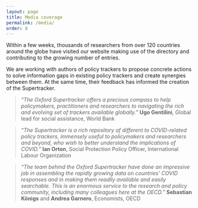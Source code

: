 ```yaml
---
layout: page
title: Media coverage
permalink: /media/
order: 8
---
```


Within a few weeks, thousands of researchers from over 120 countries around the globe have visited our website making use of the directory and contributing to the growing number of entries.

We are working with authors of policy trackers to propose concrete actions to solve information gaps in existing policy trackers and create synergies between them. At the same time, their feedback has informed the creation of the Supertracker.

> *“The Oxford Supertracker offers a precious compass to help policymakers, practitioners and researchers to navigating the rich and evolving set of trackers available globally.”*
**Ugo Gentilini**, Global lead for social assistance, World Bank

> *“The Supertracker is a rich repository of different to COVID-related policy trackers, immensely useful to policymakers and researchers and beyond, who wish to better understand the implications of COVID.”*
**Ian Orton**, Social Protection Policy Officer, International Labour Organization

> *“The team behind the Oxford Supertracker have done an impressive job in assembling the rapidly growing data on countries’ COVID responses and in making them readily available and easily searchable. This is an enormous service to the research and policy community, including many colleagues here at the OECD.”* 
**Sebastian Königs** and **Andrea Garnero**, Economists, OECD

